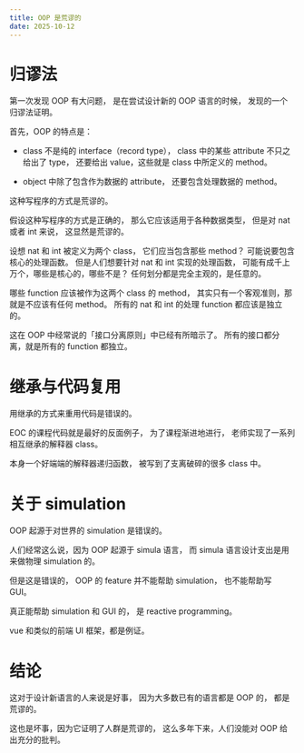 ```yaml
---
title: OOP 是荒谬的
date: 2025-10-12
---
```


# 归谬法

第一次发现 OOP 有大问题，
是在尝试设计新的 OOP 语言的时候，
发现的一个归谬法证明。

首先，OOP 的特点是：

- class 不是纯的 interface（record type），
  class 中的某些 attribute 不只之给出了 type，
  还要给出 value，这些就是 class 中所定义的 method。

- object 中除了包含作为数据的 attribute，
  还要包含处理数据的 method。

这种写程序的方式是荒谬的。

假设这种写程序的方式是正确的，
那么它应该适用于各种数据类型，
但是对 nat 或者 int 来说，
这显然是荒谬的。

设想 nat 和 int 被定义为两个 class，
它们应当包含那些 method？
可能说要包含核心的处理函数。
但是人们想要针对 nat 和 int 实现的处理函数，
可能有成千上万个，哪些是核心的，哪些不是？
任何划分都是完全主观的，是任意的。

哪些 function 应该被作为这两个 class 的 method，
其实只有一个客观准则，那就是不应该有任何 method。
所有的 nat 和 int 的处理 function 都应该是独立的。

这在 OOP 中经常说的「接口分离原则」中已经有所暗示了。
所有的接口都分离，就是所有的 function 都独立。

# 继承与代码复用

用继承的方式来重用代码是错误的。

EOC 的课程代码就是最好的反面例子，
为了课程渐进地进行，
老师实现了一系列相互继承的解释器 class。

本身一个好端端的解释器递归函数，
被写到了支离破碎的很多 class 中。

# 关于 simulation

OOP 起源于对世界的 simulation 是错误的。

人们经常这么说，因为 OOP 起源于 simula 语言，
而 simula 语言设计支出是用来做物理 simulation 的。

但是这是错误的，
OOP 的 feature 并不能帮助 simulation，
也不能帮助写 GUI。

真正能帮助 simulation 和 GUI 的，
是 reactive programming。

vue 和类似的前端 UI 框架，都是例证。

# 结论

这对于设计新语言的人来说是好事，
因为大多数已有的语言都是 OOP 的，
都是荒谬的。

这也是坏事，因为它证明了人群是荒谬的，
这么多年下来，人们没能对 OOP 给出充分的批判。
